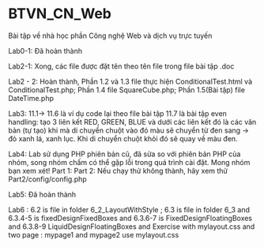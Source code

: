 # BTVN_CN_Web
Bài tập về nhà học phần Công nghệ Web và dịch vụ trực tuyến

Lab0-1: Đã hoàn thành

Lab2-1: Xong, các file được đặt tên theo tên file trong file bài tập .doc

Lab2 - 2: Hoàn thành, Phần 1.2 và 1.3 file thực hiện ConditionalTest.html và ConditionalTest.php; 
                      Phần 1.4 file SquareCube.php; 
                      Phần 1.5(Bài tập) file DateTime.php


Lab3: 11.1-> 11.6 là ví dụ code lại theo file bài tập
11.7 là bài tập even handling: tạo 3 liên kết RED, GREEN, BLUE và dưới các liên kết đó là các văn bản (tự tạo) khi mà di chuyển chuột vào đó màu sẽ chuyển từ đen sang -> đỏ xanh lá, xanh lục. Khi di chuyển chuột khỏi đó sẽ quay về màu đen.

Lab4: Lab sử dụng PHP phiên bản cũ, đã sửa so với phiên bản PHP của nhóm, song nhóm chấm có thể gặp lỗi trong quá trình cài đặt. Mong nhóm bạn xem xét!
    Part 1: 
    Part 2: Nếu chạy thử không thành, hãy xem thử Part2/config/config.php

Lab5: Đã hoàn thành

Lab6 : 6.2 is file in folder 6_2_LayoutWithStyle ;    6.3 is file in folder 6_3 and 6.3.4-5 is fixedDesignFixedBoxes and 6.3.6-7 is FixedDesignFloatingBoxes and 6.3.8-9 LiquidDesignFloatingBoxes and Exercise with mylayout.css and two page : mypage1 and mypage2 use mylayout.css
